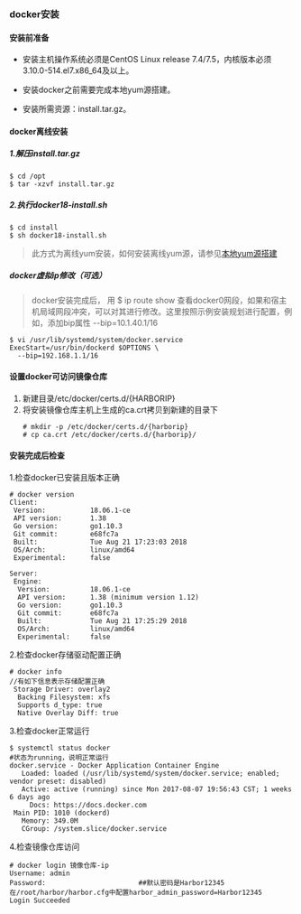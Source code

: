 ### docker安装

#### 安装前准备

* 安装主机操作系统必须是CentOS Linux release 7.4/7.5，内核版本必须3.10.0-514.el7.x86\_64及以上。

* 安装docker之前需要完成本地yum源搭建。

* 安装所需资源：install.tar.gz。

#### docker离线安装

##### 1.解压install.tar.gz

```
$ cd /opt
$ tar -xzvf install.tar.gz
```

##### 2.执行docker18-install.sh

```
$ cd install
$ sh docker18-install.sh
```

> 此方式为离线yum安装，如何安装离线yum源，请参见[本地yum源搭建](/an-zhuang-bu-zou/ben-di-yum-yuan-da-jian.md)

##### docker虚拟ip修改（可选）

> docker安装完成后， 用 $ ip route show 查看docker0网段，如果和宿主机局域网段冲突，可以对其进行修改。这里按照示例安装规划进行配置，例如，添加bip属性 --bip=10.1.40.1/16

```
$ vi /usr/lib/systemd/system/docker.service
ExecStart=/usr/bin/dockerd $OPTIONS \
  --bip=192.168.1.1/16
```

#### 设置docker可访问镜像仓库

1. 新建目录/etc/docker/certs.d/{HARBORIP}
2. 将安装镜像仓库主机上生成的ca.crt拷贝到新建的目录下
   ```
   # mkdir -p /etc/docker/certs.d/{harborip}
   # cp ca.crt /etc/docker/certs.d/{harborip}/
   ```

#### **安装完成后检查**

1.检查docker已安装且版本正确

```
# docker version
Client:
 Version:           18.06.1-ce
 API version:       1.38
 Go version:        go1.10.3
 Git commit:        e68fc7a
 Built:             Tue Aug 21 17:23:03 2018
 OS/Arch:           linux/amd64
 Experimental:      false

Server:
 Engine:
  Version:          18.06.1-ce
  API version:      1.38 (minimum version 1.12)
  Go version:       go1.10.3
  Git commit:       e68fc7a
  Built:            Tue Aug 21 17:25:29 2018
  OS/Arch:          linux/amd64
  Experimental:     false
```

2.检查docker存储驱动配置正确

```
# docker info
//有如下信息表示存储配置正确
 Storage Driver: overlay2
  Backing Filesystem: xfs
  Supports d_type: true
  Native Overlay Diff: true
```

3.检查docker正常运行

```
$ systemctl status docker
#状态为running，说明正常运行
docker.service - Docker Application Container Engine
   Loaded: loaded (/usr/lib/systemd/system/docker.service; enabled; vendor preset: disabled)
   Active: active (running) since Mon 2017-08-07 19:56:43 CST; 1 weeks 6 days ago
     Docs: https://docs.docker.com
 Main PID: 1010 (dockerd)
   Memory: 349.0M
   CGroup: /system.slice/docker.service
```

4.检查镜像仓库访问

```
# docker login 镜像仓库-ip
Username: admin
Password:                       ##默认密码是Harbor12345 在/root/harbor/harbor.cfg中配置harbor_admin_password=Harbor12345
Login Succeeded
```



